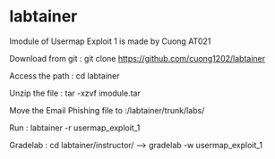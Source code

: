 # labtainer
Imodule of Usermap Exploit 1 is made by Cuong AT021

Download from git : git clone https://github.com/cuong1202/labtainer

Access the path : cd labtainer

Unzip the file : tar -xzvf imodule.tar 

Move the Email Phishing file to :/labtainer/trunk/labs/

Run : labtainer -r usermap_exploit_1

Gradelab : cd labtainer/instructor/ --> gradelab -w usermap_exploit_1


